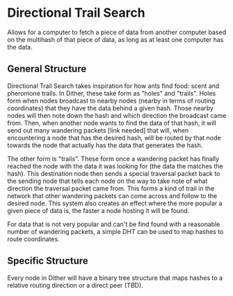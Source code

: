 # Directional Trail Search

Allows for a computer to fetch a piece of data from another computer based on the multihash of that piece of data, as long as at least one computer has the data.

## General Structure

Directional Trail Search takes inspiration for how ants find food: scent and pheromone trails. In Dither, these take form as "holes" and "trails". Holes form when nodes broadcast to nearby nodes (nearby in terms of routing coordinates) that they have the data behind a given hash. Those nearby nodes will then note down the hash and which direction the broadcast came from. Then, when another node wants to find the data of that hash, it will send out many wandering packets [link needed] that will, when encountering a node that has the desired hash, will be routed by that node towards the node that actually has the data that generates the hash.

The other form is "trails". These form once a wandering packet has finally reached the node with the data it was looking for (the data the matches the hash). This destination node then sends a special traversal packet back to the sending node that tells each node on the way to take note of what direction the traversal packet came from. This forms a kind of trail in the network that other wandering packets can come across and follow to the desired node. This system also creates an effect where the more popular a given piece of data is, the faster a node hosting it will be found.

For data that is not very popular and can't be find found with a reasonable number of wandering packets, a simple DHT can be used to map hashes to route coordinates.

## Specific Structure

Every node in Dither will have a binary tree structure that maps hashes to a relative routing direction or a direct peer (TBD).

